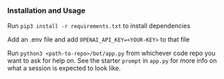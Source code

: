 ### Installation and Usage
Run `pip3 install -r requirements.txt` to install dependencies

Add an .env file and add `OPENAI_API_KEY=<YOUR-KEY>` to that file

Run `python3 <path-to-repo>/bot/app.py` from whichever code repo you want to ask for help on.
See the starter `prompt` in `app.py` for more info on what a session is expected to look like.